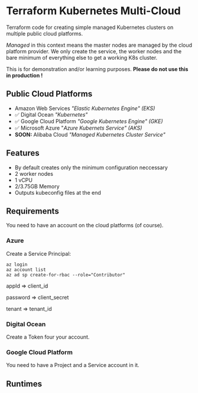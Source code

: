 # Terraform Kubernetes Multi-Cloud

Terraform code for creating simple managed Kubernetes clusters on multiple public cloud platforms.

_Managed_ in this context means the master nodes are managed by the cloud platform provider. We only create the service, the worker nodes and the bare minimum of everything else to get a working K8s cluster.


This is for demonstration and/or learning purposes. 
**Please do not use this in production !**


## Public Cloud Platforms

* Amazon Web Services _"Elastic Kubernetes Engine" (EKS)_
* ✅ Digital Ocean _"Kubernetes"_
* ✅ Google Cloud Platform _"Google Kubernetes Engine" (GKE)_
* ✅ Microsoft Azure "_Azure Kubernets Service" (AKS)_
* **SOON:** Alibaba Cloud _"Managed Kubernetes Cluster Service"_


## Features

* By default creates only the minimum configuration neccessary
* 2 worker nodes
* 1 vCPU
* 2/3.75GB Memory
* Outputs kubeconfig files at the end


## Requirements

You need to have an account on the cloud platforms (of course).


### Azure

Create a Service Principal:

```
az login
az account list
az ad sp create-for-rbac --role="Contributor"
```

appId => client_id

password => client_secret

tenant => tenant_id


### Digital Ocean

Create a Token four your account.


### Google Cloud Platform

You need to have a Project and a Service account in it.


## Runtimes